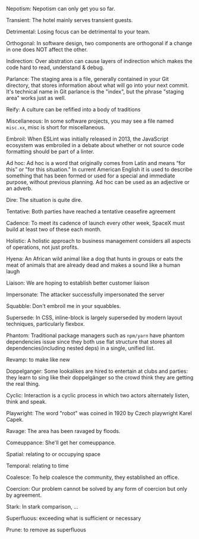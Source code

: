 Nepotism: Nepotism can only get you so far.

Transient: The hotel mainly serves transient guests.

Detrimental: Losing focus can be detrimental to your team.

Orthogonal: In software design, two components are orthogonal if a change in one does NOT affect the other.

Indirection: Over abstration can cause layers of indirection which makes the code hard to read, understand & debug.

Parlance: The staging area is a file, generally contained in your Git directory, that stores information about what will go into your next commit. It's technical name in Git parlance is the "index", but the phrase "staging area" works just as well.

Reify: A culture can be refified into a body of traditions

Miscellaneous: In some software projects, you may see a file named `misc.xx`, misc is short for miscellaneous.

Embroil: When ESLint was initially released in 2013, the JavaScript ecosystem was embroiled in a debate about whether or not source code formatting should be part of a linter.

Ad hoc: Ad hoc is a word that originally comes from Latin and means “for this” or "for this situation." In current American English it is used to describe something that has been formed or used for a special and immediate purpose, without previous planning. Ad hoc can be used as an adjective or an adverb.

Dire: The situation is quite dire.

Tentative: Both parties have reached a tentative ceasefire agreement

Cadence: To meet its cadence of launch every other week, SpaceX must build at least two of these each month.

Holistic: A holistic approach to business management considers all aspects of operations, not just profits.

Hyena: An African wild animal like a dog that hunts in groups or eats the meat of animals that are already dead and makes a sound like a human laugh

Liaison: We are hoping to establish better customer liaison

Impersonate: The attacker successfully impersonated the server

Squabble: Don't embroil me in your squabbles.

Supersede: In CSS, inline-block is largely superseded by modern layout techniques, particularly flexbox.

Phantom: Traditional package managers such as `npm/yarn` have phantom dependencies issue since they both use flat structure that stores all dependencies(including nested deps) in a single, unified list.

Revamp: to make like new

Doppelganger: Some lookalikes are hired to entertain at clubs and parties: they learn to sing like their doppelgänger so the crowd think they are getting the real thing.

Cyclic: Interaction is a cyclic process in which two actors alternately listen, think and speak.

Playwright: The word "robot" was coined in 1920 by Czech playwright Karel Capek.

Ravage: The area has been ravaged by floods.

Comeuppance: She'll get her comeuppance.

Spatial: relating to or occupying space

Temporal: relating to time

Coalesce: To help coalesce the community, they established an office.

Coercion: Our problem cannot be solved by any form of coercion but only by agreement.

Stark: In stark comparison, ...

Superfluous: exceeding what is sufficient or necessary

Prune: to remove as superfluous

